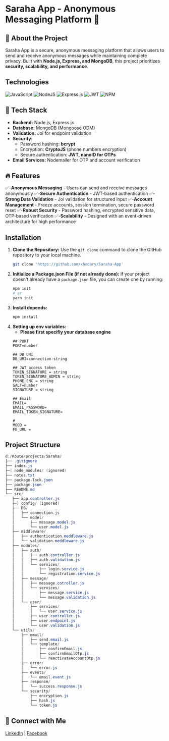 # Saraha App - Anonymous Messaging Platform 🚀

## 📌 About the Project
Saraha App is a secure, anonymous messaging platform that allows users to send and receive anonymous messages while maintaining complete privacy. Built with **Node.js, Express, and MongoDB**, this project prioritizes **security, scalability, and performance**.


## Technologies

<div>
    
  ![JavaScript](https://img.shields.io/badge/javascript-%23323330.svg?style=for-the-badge&logo=javascript&logoColor=%23F7DF1E) ![NodeJS](https://img.shields.io/badge/node.js-6DA55F?style=for-the-badge&logo=node.js&logoColor=white) ![Express.js](https://img.shields.io/badge/express.js-%23404d59.svg?style=for-the-badge&logo=express&logoColor=%2361DAFB) ![JWT](https://img.shields.io/badge/JWT-black?style=for-the-badge&logo=JSON%20web%20tokens) ![NPM](https://img.shields.io/badge/NPM-%23CB3837.svg?style=for-the-badge&logo=npm&logoColor=white)
  <br>
</dev>
## 🔧 Tech Stack
- **Backend:** Node.js, Express.js
- **Database:** MongoDB (Mongoose ODM)
- **Validation:** Joi for endpoint validation
- **Security:**
  - Password hashing: **bcrypt**
  - Encryption: **CryptoJS** (phone numbers encryption)
  - Secure authentication: **JWT, nanoID for OTPs**
- **Email Services:** Nodemailer for OTP and account verification

## 🔥 Features
✅-**Anonymous Messaging** - Users can send and receive messages anonymously
✅-**Secure Authentication** - JWT-based authentication
✅-**Strong Data Validation** - Joi validation for structured input
✅-**Account Management** - Freeze accounts, session termination, secure password reset
✅-**Robust Security** - Password hashing, encrypted sensitive data, OTP-based verification
✅-**Scalability** - Designed with an event-driven architecture for high performance


## Installation
1. **Clone the Repository:**
   Use the `git clone` command to clone the GitHub repository to your local machine.
   ```bash
   git clone 'https://github.com/xhedary/Saraha-App'
2. **Initialize a Package.json File (if not already done):**
   If your project doesn't already have a `package.json` file, you can create one by running:
   ```bash
   npm init
   # or
   yarn init
3. **Install depends:**
   ```bash
   npm install
4. **Setting up env variables:**
   - **Please first specifiy your database engine**
    ```properties
    ## PORT
    PORT=number 
    
    ## DB URI
    DB_URI=connection-string   
    
    ## JWT access token
    TOKEN_SIGNATURE = string
    TOKEN_SIGNATURE_ADMIN = string
    PHONE_ENC = string
    SALT=number
    SIGNATURE = string

    ## Email
    EMAIL= 
    EMAIL_PASSWORD=
    EMAIL_TOKEN_SIGNATURE=

    #
    MOOD =
    FE_URL = 
    
## Project Structure
 ```powershell
d:/Route/projects/Saraha/
├── .gitignore
├── index.js
├─] node_modules/ (ignored)
├── notes.txt
├── package-lock.json
├── package.json
├── README.md
└── src/
    ├── app.controller.js
    ├─] config/ (ignored)
    ├── DB/
    │   ├── connection.js
    │   └── model/
    │       ├── message.model.js
    │       └── user.model.js
    ├── middleware/
    │   ├── authentication.meddleware.js
    │   └── validation.meddleware.js
    ├── modules/
    │   ├── auth/
    │   │   ├── auth.controller.js
    │   │   ├── auth.validation.js
    │   │   └── services/
    │   │       ├── login.service.js
    │   │       └── registration.service.js
    │   ├── message/
    │   │   ├── message.cotroller.js
    │   │   └── services/
    │   │       ├── message.service.js
    │   │       └── message.validation.js
    │   └── user/
    │       ├── services/
    │       │   └── user.service.js
    │       ├── user.controller.js
    │       ├── user.endpoint.js
    │       └── user.validation.js
    └── utils/
        ├── email/
        │   ├── send.email.js
        │   └── template/
        │       ├── confirmEmail.js
        │       ├── confirmEmailOtp.js
        │       └── reactivateAccountOtp.js
        ├── error/
        │   └── error.js
        ├── events/
        │   └── email.event.js
        ├── response/
        │   └── success.response.js
        └── security/
            ├── encryption.js
            ├── hash.js
            └── token.js
```
## 🔗 Connect with Me
[LinkedIn](https://linkedin.com/in/xhedary) | [Facebook](https://www.facebook.com/xhedary)
